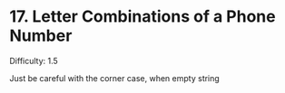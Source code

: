# 17. Letter Combinations of a Phone Number

Difficulty: 1.5

Just be careful with the corner case, when empty string
